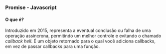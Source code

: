 ### Promise - Javascript
#### O que é?
Introduzido em 2015, representa a eventual conclusão ou falha de uma operação assíncrona, permitindo um melhor controle e evitando o chamado <i>callback hell</i>. É um objeto retornado para o qual você adiciona callbacks, em vez de passar callbacks para uma função.
